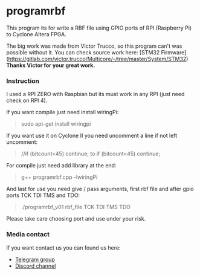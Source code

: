 # programrbf

This program its for write a RBF file using GPIO ports of RPI (Raspberry Pi) to Cyclone Altera FPGA.

The big work was made from Victor Trucco, so this program can't was possible without it. You can check source work here:
[STM32 Firmware] (https://gitlab.com/victor.trucco/Multicore/-/tree/master/System/STM32)
**Thanks Victor for your great work.**


### **Instruction**

I used a RPI ZERO with Raspbian but its must work in any RPI (just need check on RPI 4).

If you want compile just need install wiringPi:
>sudo apt-get install wiringpi

If you want use it on Cyclone II you need uncomment a line if not left uncomment:

>//if (bitcount<45) continue;
to
>if (bitcount<45) continue;

For compile just need add library at the end:

>g++ programrbf.cpp -lwiringPi

And last for use you need give / pass arguments, first rbf file and after gpio ports TCK TDI TMS and TDO:

>./programrbf_v01 rbf_file TCK TDI TMS TDO

Please take care choosing port and use under your risk.

### **Media contact**

If you want contact us you can found us here:

* [Telegram group](https://t.me/CYC1000)
* [Discord channel](https://discord.gg/YDdmtwh)
